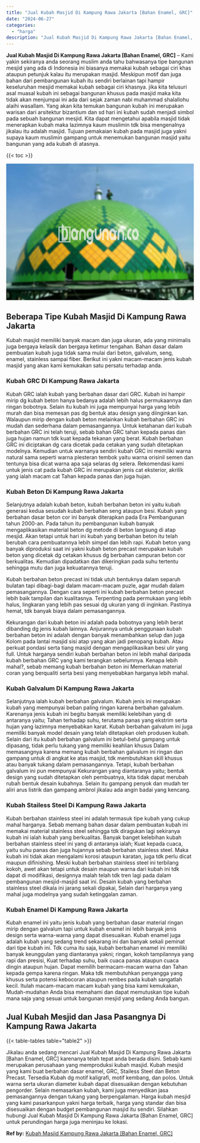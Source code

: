 ```yaml
---
title: "Jual Kubah Masjid Di Kampung Rawa Jakarta [Bahan Enamel, GRC]"
date: "2024-06-27"
categories: 
  - "harga"
description: "Jual Kubah Masjid Di Kampung Rawa Jakarta [Bahan Enamel, GRC]. Jikalau anda sedang mencari Jual Kubah Masjid Di Kampung Rawa Jakarta [Bahan Enamel, GRC] ka..."
---
```


**Jual Kubah Masjid Di Kampung Rawa Jakarta \[Bahan Enamel, GRC\]** – Kami yakin sekiranya anda seorang muslim anda tahu bahwasanya tipe bangunan mesjid yang ada di Indonesia ini biasanya memakai kubah sebagai ciri khas ataupun petunjuk kalau itu merupakan masjid. Meskipun motif dan juga bahan dari pembangunan kubah itu sendiri berlainan tapi hampir keseluruhan mesjid memakai kubah sebagai ciri khasnya. jika kita telusuri asal muasal kubah ini sebagai bangunan khusus pada masjid maka kita tidak akan menjumpai ini ada dari sejak zaman nabi muhammad shalallohu alaihi wasallam. Yang akan kita temukan bangunan kubah ini merupakan warisan dari arsitektur bizantium dan sd hari ini kubah sudah menjadi simbol pada sebuah bangunan mesjid. Kita dapat mengetahui apabila masjid tidak menerapkan kubah maka lazimnya kaum muslimin tdk bisa mengenalnya jikalau itu adalah masjid. Tujuan pemakaian kubah pada masjid juga yakni supaya kaum muslimin gampang untuk menemukan bangunan masjid yaitu bangunan yang ada kubah di atasnya.

{{< toc >}}

![Jual Kubah Masjid Di Kampung Rawa Jakarta [Bahan Enamel, GRC]](/images/jual-kubah-masjid-12.png)

## Beberapa Tipe Kubah Masjid Di Kampung Rawa Jakarta

Kubah masjid memiliki banyak macam dan juga ukuran, ada yang minimalis juga bergaya kelasik dan bergaya ketimur tengahan. Bahan dasar dalam pembuatan kubah juga tidak sama mulai dari beton, galvalum, seng, enamel, stainless sampai fiber. Berikut ini yakni macam-macam jenis kubah masjid yang akan kami kemukakan satu persatu terhadap anda.

### Kubah GRC Di Kampung Rawa Jakarta

Kubah GRC ialah kubah yang berbahan dasar dari GRC. Kubah ini hampir mirip dg kubah beton hanya bedanya adalah lebih halus permukaannya dan ringan bobotnya. Selain itu kubah ini juga mempunyai harga yang lebih murah dan bisa memesan pas dg bentuk atau design yang diinginkan kan. Walaupun mirip dengan kubah beton melainkan kubah berbahan GRC ini mudah dan sederhana dalam pemasangannya. Untuk ketahanan dari kubah berbahan GRC ini telah teruji, sebab bahan GRC tahan kepada panas dan juga hujan namun tdk kuat kepada tekanan yang berat. Kubah berbahan GRC ini diciptakan dg cara dicetak pada cetakan yang sudah ditetapkan modelnya. Kemudian untuk warnanya sendiri kubah GRC ini memiliki warna natural sama seperti warna plesteran tembok yaitu warna orisinil semen dan tentunya bisa dicat warna apa saja selaras dg selera. Rekomendasi kami untuk jenis cat pada kubah GRC ini merupakan jenis cat eksterior, akrilik yang ialah macam cat Tahan kepada panas dan juga hujan.

### Kubah Beton Di Kampung Rawa Jakarta

Selanjutnya adalah kubah beton, kubah berbahan beton ini yaitu kubah generasi kedua sesudah kubah berbahan seng ataupun besi. Kubah yang berbahan dasar beton cor ini banyak diterapkan pada Era Pembangunan tahun 2000-an. Pada tahun itu pembangunan kubah banyak mengaplikasikan material beton dg metode di beton langsung di atap mesjid. Akan tetapi untuk hari ini kubah yang berbahan beton itu telah berubah cara pembuatannya lebih simpel dan lebih rapi. Kubah beton yang banyak diproduksi saat ini yakni kubah beton precast merupakan kubah beton yang dicetak dg cetakan khusus dg berbahan campuran beton cor berkualitas. Kemudian dipadatkan dan dikeringkan pada suhu tertentu sehingga mutu dan juga kekuatannya teruji.

Kubah berbahan beton precast ini tidak utuh bentuknya dalam separuh bulatan tapi dibagi-bagi dalam macam-macam puzle, agar mudah dalam pemasangannya. Dengan cara seperti ini kubah berbahan beton precast lebih baik tampilan dan kualitasnya. Terpenting pada permukaan yang lebih halus, lingkaran yang lebih pas sesuai dg ukuran yang di inginkan. Pastinya hemat, tdk banyak biaya dalam pemasangannya.

Kekurangan dari kubah beton ini adalah pada bobotnya yang lebih berat dibanding dg jenis kubah lainnya. Anjurannya untuk penggunaan kubah berbahan beton ini adalah dengan banyak menambahkan selup dan juga Kolom pada lantai masjid sisi atap yang akan jadi penopang kubah. Atau perkuat pondasi serta tiang masjid dengan mengaplikasikan besi ulir yang full. Untuk harganya sendiri kubah berbahan beton ini lebih mahal daripada kubah berbahan GRC yang kami terangkan sebelumnya. Kenapa lebih mahal?, sebab memang kubah berbahan beton ini Memerlukan material coran yang berqualiti serta besi yang menyebabkan harganya lebih mahal.

### Kubah Galvalum Di Kampung Rawa Jakarta

Selanjutnya ialah kubah berbahan galvalum. Kubah jenis ini merupakan kubah yang mempunyai beban paling ringan karena berbahan galvalum. Karenanya jenis kubah ini begitu banyak memiliki kelebihan yang di antaranya yaitu; Tahan terhadap suhu, terutama panas yang ekstrim serta hujan yang lazimnya menyebabkan karat. Kubah berbahan galvalum ini juga memiliki banyak model desain yang telah ditetapkan oleh produsen kubah. Selain dari itu kubah berbahan galvalum ini betul-betul gampang untuk dipasang, tidak perlu tukang yang memiliki keahlian khusus Dalam memasangnya karena memang kubah berbahan galvalum ini ringan dan gampang untuk di angkat ke atas masjid, tdk membutuhkan skill khusus atau banyak tukang dalam pemasangannya. Tetapi, kubah berbahan galvalum ini pun mempunyai Kekurangan yang diantaranya yaitu; bentuk design yang sudah ditetapkan oleh pembuatnya, kita tidak dapat merubah rubah bentuk desain kubahnya. Selain itu gampang penyok dan mudah ter aliri arus listrik dan gampang ambrol jikalau ada angin badai yang kencang.

### Kubah Stailess Steel Di Kampung Rawa Jakarta

Kubah berbahan stainless steel ini adalah termasuk tipe kubah yang cukup mahal harganya. Sebab memang bahan dasar dalam pembuatan kubah ini memakai material stainless steel sehingga tdk diragukan lagi sekiranya kubah ini ialah kubah yang berkualitas. Banyak banget kelebihan kubah berbahan stainless steel ini yang di antaranya ialah; Kuat kepada cuaca, yaitu suhu panas dan juga hujannya sebab berbahan stainless steel. Maka kubah ini tidak akan mengalami korosi ataupun karatan, juga tdk perlu dicat maupun difinishing. Meski kubah berbahan stainless steel ini terbilang kokoh, awet akan tetapi untuk desain maupun warna dari kubah ini tdk dapat di modifikasi, designnya malah telah tdk tren lagi pada dalam pembangunan mesjid-masjid saat ini. Desain kubah yang berbahan stainless steel dikala ini jarang sekali dipakai, Selain dari harganya yang mahal juga modelnya yang sudah ketinggalan zaman.

### Kubah Enamel Di Kampung Rawa Jakarta

Kubah enamel ini yaitu jenis kubah yang berbahan dasar material ringan mirip dengan galvalum tapi untuk kubah enamel ini lebih banyak jenis design serta warna-warna yang dapat disesuaikan. Kubah enamel juga adalah kubah yang sedang trend sekarang ini dan banyak sekali peminat dari tipe kubah ini. Tdk cuma itu saja, kubah berbahan enamel ini memiliki banyak keunggulan yang diantaranya yakni; ringan, kokoh tampilannya yang rapi dan presisi, Kuat terhadap suhu, baik cuaca panas ataupun cuaca dingin ataupun hujan. Dapat memilih bermacam-macam warna dan Tahan kepada gempa karena ringan. Maka tdk membutuhkan penyangga yang khusus serta potensi kebocoran ataupun rembes pada kubah sangatlah kecil. Itulah macam-macam macam kubah yang bisa kami kemukakan, Mudah-mudahan Anda bisa memahami dan dapat memutuskan tipe kubah mana saja yang sesuai untuk bangunan mesjid yang sedang Anda bangun.

## Jual Kubah Mesjid dan Jasa Pasangnya Di Kampung Rawa Jakarta

{{< table-tables table="table2" >}}

Jikalau anda sedang mencari Jual Kubah Masjid Di Kampung Rawa Jakarta \[Bahan Enamel, GRC\] karenanya telah tepat anda berada disini. Sebab kami merupakan perusahaan yang memproduksi kubah masjid. Kubah mesjid yang kami buat berbahan dasar enamel, GRC, Stailess Steel dan Beton Precast. Tersedia Kubah dg motif kaligrafi, motif kembang, dan polos. Untuk warna serta ukuran diameter kubah dapat disesuaikan dengan kebutuhan pengorder. Selain memasarkan kubah, kami juga menyedikan jasa pemasangannya dengan tukang yang berpengalaman. Harga kubah mesjid yang kami pasarkanpun yakni harga terbaik, harga yang standar dan bisa disesuaikan dengan budget pembangunan masjid itu sendiri. Silahkan hubungi Jual Kubah Masjid Di Kampung Rawa Jakarta \[Bahan Enamel, GRC\] untuk perundingan harga juga meninjau ke lokasi.

**Ref by:** [Kubah Masjid Kampung Rawa Jakarta [Bahan Enamel, GRC]](https://id.wikipedia.org/wiki/Kubah)
